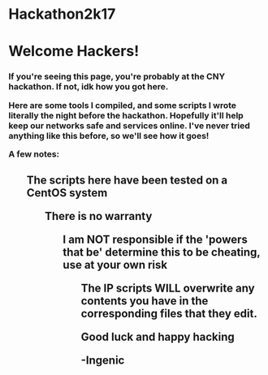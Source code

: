 # Hackathon2k17

<h1>Welcome Hackers!</h1>

<h3>If you're seeing this page, you're probably at the CNY hackathon. If not, idk how you got here. 

Here are some tools I compiled, and some scripts I wrote literally the night before the hackathon. Hopefully it'll help keep our networks 
safe and services online. I've never tried anything like this before, so we'll see how it goes!

A few notes: </h3>
	<h2><ul>The scripts here have been tested on a CentOS system
	<ul>There is no warranty
	<ul>I am <bold>NOT</bold> responsible if the 'powers that be' determine this to be cheating, use at your own risk
	<ul>The IP scripts WILL overwrite any contents you have in the corresponding files that they edit. 

Good luck and happy hacking

-Ingenic
